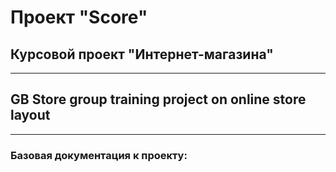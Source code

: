 # **Проект "Score"**
## Курсовой проект "Интернет-магазина"
___
## GB Store group training project on online store layout
____

### Базовая документация к проекту:
